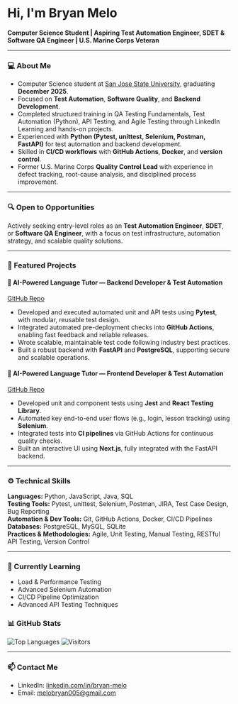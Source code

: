 # Hi, I'm Bryan Melo

**Computer Science Student | Aspiring Test Automation Engineer, SDET & Software QA Engineer | U.S. Marine Corps Veteran**

---

### 💻 About Me

- Computer Science student at [San Jose State University](https://www.sjsu.edu/cs/), graduating **December 2025**.
- Focused on **Test Automation**, **Software Quality**, and **Backend Development**.
- Completed structured training in QA Testing Fundamentals, Test Automation (Python), API Testing, and Agile Testing through LinkedIn Learning and hands-on projects.
- Experienced with **Python (Pytest, unittest, Selenium, Postman, FastAPI)** for test automation and backend development.
- Skilled in **CI/CD workflows** with **GitHub Actions**, **Docker**, and **version control**.
- Former U.S. Marine Corps **Quality Control Lead** with experience in defect tracking, root-cause analysis, and disciplined process improvement.

---

### 🔍 Open to Opportunities

Actively seeking entry-level roles as an **Test Automation Engineer**,  **SDET**, or **Software QA Engineer**, with a focus on test infrastructure, automation strategy, and scalable quality solutions.

---

### 📂 Featured Projects

#### 🧠 AI-Powered Language Tutor — Backend Developer & Test Automation  
[GitHub Repo](https://github.com/bryan-melo/ai-language-tutor-backend)  
- Developed and executed automated unit and API tests using **Pytest**, with modular, reusable test design.
- Integrated automated pre-deployment checks into **GitHub Actions**, enabling fast feedback and reliable releases.
- Wrote scalable, maintainable test code following industry best practices.
- Built a robust backend with **FastAPI** and **PostgreSQL**, supporting secure and scalable operations.

#### 🧠 AI-Powered Language Tutor — Frontend Developer & Test Automation  
[GitHub Repo](https://github.com/bryan-melo/ai-language-tutor-frontend)  
- Developed unit and component tests using **Jest** and **React Testing Library**.
- Automated key end-to-end user flows (e.g., login, lesson tracking) using **Selenium**.
- Integrated tests into **CI pipelines** via GitHub Actions for continuous quality checks.
- Built an interactive UI using **Next.js**, fully integrated with the FastAPI backend.

---

### ⚙️ Technical Skills

**Languages:** Python, JavaScript, Java, SQL  
**Testing Tools:** Pytest, unittest, Selenium, Postman, JIRA, Test Case Design, Bug Reporting  
**Automation & Dev Tools:** Git, GitHub Actions, Docker, CI/CD Pipelines  
**Databases:** PostgreSQL, MySQL, SQLite  
**Practices & Methodologies:** Agile, Unit Testing, Manual Testing, RESTful API Testing, Version Control

---

### 📖 Currently Learning

- Load & Performance Testing
- Advanced Selenium Automation
- CI/CD Pipeline Optimization
- Advanced API Testing Techniques

### 📊 GitHub Stats

![Top Languages](https://github-readme-stats.vercel.app/api/top-langs/?username=bryan-melo&layout=compact)
![Visitors](https://komarev.com/ghpvc/?username=bryan-melo&color=blue)

---

### 📫 Contact Me

- LinkedIn: [linkedin.com/in/bryan-melo](https://linkedin.com/in/bryan-melo)
- Email: melobryan005@gmail.com
